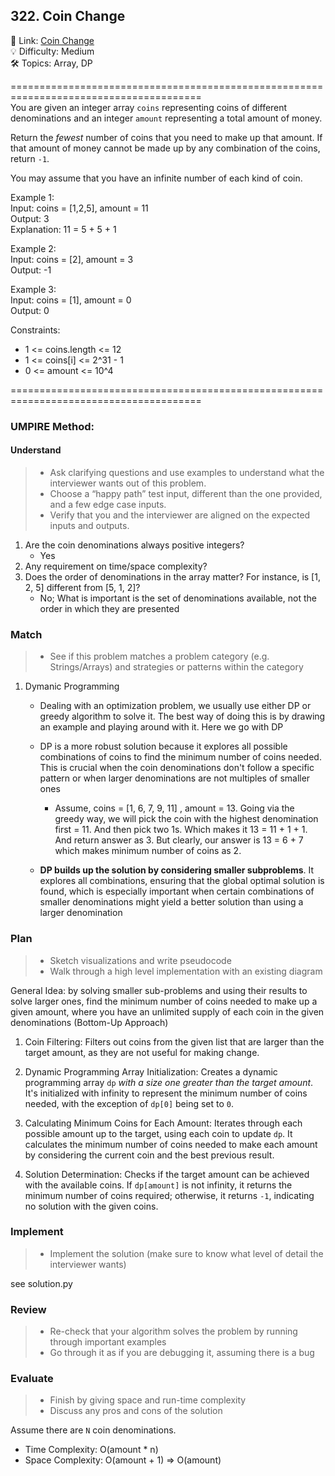 ## 322. Coin Change
🔗  Link: [Coin Change](https://leetcode.com/problems/coin-change/description/)<br>
💡 Difficulty: Medium<br>
🛠️ Topics: Array, DP<br>

=======================================================================================<br>
You are given an integer array `coins` representing coins of different denominations and an integer `amount` representing a total amount of money.<br>

Return the *fewest* number of coins that you need to make up that amount. If that amount of money cannot be made up by any combination of the coins, return `-1`.<br>

You may assume that you have an infinite number of each kind of coin.<br>

Example 1:<br>
Input: coins = [1,2,5], amount = 11<br>
Output: 3<br>
Explanation: 11 = 5 + 5 + 1<br>

Example 2:<br>
Input: coins = [2], amount = 3<br>
Output: -1<br>

Example 3:<br>
Input: coins = [1], amount = 0<br>
Output: 0<br>

Constraints:<br>
- 1 <= coins.length <= 12
- 1 <= coins[i] <= 2^31 - 1
- 0 <= amount <= 10^4

=======================================================================================<br>
### UMPIRE Method:
#### Understand

> - Ask clarifying questions and use examples to understand what the interviewer wants out of this problem.
> - Choose a “happy path” test input, different than the one provided, and a few edge case inputs. 
> - Verify that you and the interviewer are aligned on the expected inputs and outputs.
1. Are the coin denominations always positive integers?
    - Yes
2. Any requirement on time/space complexity?
3. Does the order of denominations in the array matter? For instance, is [1, 2, 5] different from [5, 1, 2]?
    - No; What is important is the set of denominations available, not the order in which they are presented

### Match
> - See if this problem matches a problem category (e.g. Strings/Arrays) and strategies or patterns within the category


1)  Dymanic Programming <br>
    - Dealing with an optimization problem, we usually use either DP or greedy algorithm to solve it. The best way of doing this is by drawing an example and playing around with it. Here we go with DP
    - DP is a more robust solution because it explores all possible combinations of coins to find the minimum number of coins needed. This is crucial when the coin denominations don't follow a specific pattern or when larger denominations are not multiples of smaller ones
        - Assume, coins = [1, 6, 7, 9, 11] , amount = 13. Going via the greedy way, we will pick the coin with the highest denomination first = 11. And then pick two 1s. Which makes it 13 = 11 + 1 + 1. And return answer as 3. But clearly, our answer is 13 = 6 + 7 which makes minimum number of coins as 2. 
    
    - **DP builds up the solution by considering smaller subproblems**. It explores all combinations, ensuring that the global optimal solution is found, which is especially important when certain combinations of smaller denominations might yield a better solution than using a larger denomination


### Plan
> - Sketch visualizations and write pseudocode
> - Walk through a high level implementation with an existing diagram

General Idea: by solving smaller sub-problems and using their results to solve larger ones, find the minimum number of coins needed to make up a given amount, where you have an unlimited supply of each coin in the given denominations (Bottom-Up Approach)

1) Coin Filtering: 
Filters out coins from the given list that are larger than the target amount, as they are not useful for making change.

2) Dynamic Programming Array Initialization: 
Creates a dynamic programming array `dp` *with a size one greater than the target amount*. It's initialized with infinity to represent the minimum number of coins needed, with the exception of `dp[0]` being set to `0`.

3) Calculating Minimum Coins for Each Amount: 
Iterates through each possible amount up to the target, using each coin to update `dp`. It calculates the minimum number of coins needed to make each amount by considering the current coin and the best previous result.

4) Solution Determination: Checks if the target amount can be achieved with the available coins. If `dp[amount]` is not infinity, it returns the minimum number of coins required; otherwise, it returns `-1`, indicating no solution with the given coins.



### Implement
> - Implement the solution (make sure to know what level of detail the interviewer wants)

see solution.py

### Review
> - Re-check that your algorithm solves the problem by running through important examples
> - Go through it as if you are debugging it, assuming there is a bug
### Evaluate
> - Finish by giving space and run-time complexity
> - Discuss any pros and cons of the solution

Assume there are `N` coin denominations.

- Time Complexity: O(amount * n)
- Space Complexity: O(amount + 1) => O(amount)
